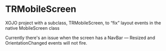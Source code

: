 # TRMobileScreen
XOJO project with a subclass, TRMobileScreen, to “fix” layout events in the native MobileScreen class

Currently there's an issue when the screen has a NavBar — Resized and OrientationChanged events will not fire.
